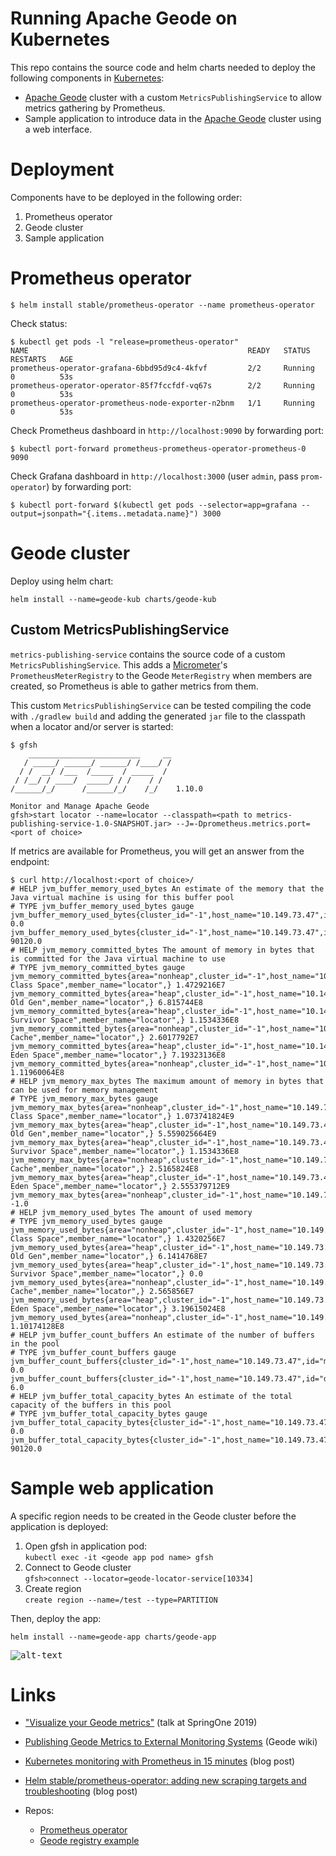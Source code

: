 # Running Apache Geode on Kubernetes

This repo contains the source code and helm charts needed to deploy the following components in [Kubernetes](http://kubernetes.io/):
- [Apache Geode](http://geode.apache.org) cluster with a custom `MetricsPublishingService` to allow metrics gathering by Prometheus.
- Sample application to introduce data in the [Apache Geode](http://geode.apache.org) cluster using a web interface.



# Deployment

Components have to be deployed in the following order:
1. Prometheus operator
1. Geode cluster
1. Sample application


# Prometheus operator

```
$ helm install stable/prometheus-operator --name prometheus-operator 
```

Check status:
```
$ kubectl get pods -l "release=prometheus-operator"
NAME                                                 READY   STATUS    RESTARTS   AGE
prometheus-operator-grafana-6bbd95d9c4-4kfvf         2/2     Running   0          53s
prometheus-operator-operator-85f7fccfdf-vq67s        2/2     Running   0          53s
prometheus-operator-prometheus-node-exporter-n2bnm   1/1     Running   0          53s
```

Check Prometheus dashboard in `http://localhost:9090` by forwarding port:
```
$ kubectl port-forward prometheus-prometheus-operator-prometheus-0 9090
```

Check Grafana dashboard in `http://localhost:3000` (user `admin`, pass `prom-operator`) by forwarding port:
```
$ kubectl port-forward $(kubectl get pods --selector=app=grafana --output=jsonpath="{.items..metadata.name}") 3000
```

# Geode cluster

Deploy using helm chart:

```
helm install --name=geode-kub charts/geode-kub
```

## Custom MetricsPublishingService

`metrics-publishing-service` contains the source code of a custom `MetricsPublishingService`. This adds a [Micrometer](https://micrometer.io/)'s `PrometheusMeterRegistry` to the Geode `MeterRegistry` when members are created, so Prometheus is able to gather metrics from them.

This custom `MetricsPublishingService` can be tested compiling the code with `./gradlew build` and adding the generated `jar` file to the classpath when a locator and/or server is started:

```
$ gfsh
    _________________________     __
   / _____/ ______/ ______/ /____/ /
  / /  __/ /___  /_____  / _____  / 
 / /__/ / ____/  _____/ / /    / /  
/______/_/      /______/_/    /_/    1.10.0

Monitor and Manage Apache Geode
gfsh>start locator --name=locator --classpath=<path to metrics-publishing-service-1.0-SNAPSHOT.jar> --J=-Dprometheus.metrics.port=<port of choice>
```

If metrics are available for Prometheus, you will get an answer from the endpoint:

```
$ curl http://localhost:<port of choice>/
# HELP jvm_buffer_memory_used_bytes An estimate of the memory that the Java virtual machine is using for this buffer pool
# TYPE jvm_buffer_memory_used_bytes gauge
jvm_buffer_memory_used_bytes{cluster_id="-1",host_name="10.149.73.47",id="mapped",member_name="locator",} 0.0
jvm_buffer_memory_used_bytes{cluster_id="-1",host_name="10.149.73.47",id="direct",member_name="locator",} 90120.0
# HELP jvm_memory_committed_bytes The amount of memory in bytes that is committed for the Java virtual machine to use
# TYPE jvm_memory_committed_bytes gauge
jvm_memory_committed_bytes{area="nonheap",cluster_id="-1",host_name="10.149.73.47",id="Compressed Class Space",member_name="locator",} 1.4729216E7
jvm_memory_committed_bytes{area="heap",cluster_id="-1",host_name="10.149.73.47",id="PS Old Gen",member_name="locator",} 6.815744E8
jvm_memory_committed_bytes{area="heap",cluster_id="-1",host_name="10.149.73.47",id="PS Survivor Space",member_name="locator",} 1.1534336E8
jvm_memory_committed_bytes{area="nonheap",cluster_id="-1",host_name="10.149.73.47",id="Code Cache",member_name="locator",} 2.6017792E7
jvm_memory_committed_bytes{area="heap",cluster_id="-1",host_name="10.149.73.47",id="PS Eden Space",member_name="locator",} 7.19323136E8
jvm_memory_committed_bytes{area="nonheap",cluster_id="-1",host_name="10.149.73.47",id="Metaspace",member_name="locator",} 1.11960064E8
# HELP jvm_memory_max_bytes The maximum amount of memory in bytes that can be used for memory management
# TYPE jvm_memory_max_bytes gauge
jvm_memory_max_bytes{area="nonheap",cluster_id="-1",host_name="10.149.73.47",id="Compressed Class Space",member_name="locator",} 1.073741824E9
jvm_memory_max_bytes{area="heap",cluster_id="-1",host_name="10.149.73.47",id="PS Old Gen",member_name="locator",} 5.559025664E9
jvm_memory_max_bytes{area="heap",cluster_id="-1",host_name="10.149.73.47",id="PS Survivor Space",member_name="locator",} 1.1534336E8
jvm_memory_max_bytes{area="nonheap",cluster_id="-1",host_name="10.149.73.47",id="Code Cache",member_name="locator",} 2.5165824E8
jvm_memory_max_bytes{area="heap",cluster_id="-1",host_name="10.149.73.47",id="PS Eden Space",member_name="locator",} 2.555379712E9
jvm_memory_max_bytes{area="nonheap",cluster_id="-1",host_name="10.149.73.47",id="Metaspace",member_name="locator",} -1.0
# HELP jvm_memory_used_bytes The amount of used memory
# TYPE jvm_memory_used_bytes gauge
jvm_memory_used_bytes{area="nonheap",cluster_id="-1",host_name="10.149.73.47",id="Compressed Class Space",member_name="locator",} 1.4320256E7
jvm_memory_used_bytes{area="heap",cluster_id="-1",host_name="10.149.73.47",id="PS Old Gen",member_name="locator",} 6.1414768E7
jvm_memory_used_bytes{area="heap",cluster_id="-1",host_name="10.149.73.47",id="PS Survivor Space",member_name="locator",} 0.0
jvm_memory_used_bytes{area="nonheap",cluster_id="-1",host_name="10.149.73.47",id="Code Cache",member_name="locator",} 2.565856E7
jvm_memory_used_bytes{area="heap",cluster_id="-1",host_name="10.149.73.47",id="PS Eden Space",member_name="locator",} 3.19615024E8
jvm_memory_used_bytes{area="nonheap",cluster_id="-1",host_name="10.149.73.47",id="Metaspace",member_name="locator",} 1.10174128E8
# HELP jvm_buffer_count_buffers An estimate of the number of buffers in the pool
# TYPE jvm_buffer_count_buffers gauge
jvm_buffer_count_buffers{cluster_id="-1",host_name="10.149.73.47",id="mapped",member_name="locator",} 0.0
jvm_buffer_count_buffers{cluster_id="-1",host_name="10.149.73.47",id="direct",member_name="locator",} 6.0
# HELP jvm_buffer_total_capacity_bytes An estimate of the total capacity of the buffers in this pool
# TYPE jvm_buffer_total_capacity_bytes gauge
jvm_buffer_total_capacity_bytes{cluster_id="-1",host_name="10.149.73.47",id="mapped",member_name="locator",} 0.0
jvm_buffer_total_capacity_bytes{cluster_id="-1",host_name="10.149.73.47",id="direct",member_name="locator",} 90120.0

```


# Sample web application

A specific region needs to be created in the Geode cluster before the application is deployed:

1. Open gfsh in application pod: <br/>`kubectl exec -it <geode app pod name> gfsh`
1. Connect to Geode cluster<br/>`gfsh>connect --locator=geode-locator-service[10334]`
1. Create region <br/>`create region --name=/test --type=PARTITION`

Then, deploy the app:
```
helm install --name=geode-app charts/geode-app
```
<kbd>![alt-text](https://github.com/azwickey-pivotal/geode-kubernetes/blob/master/screenshot.png)</kbd>

# Links

- ["Visualize your Geode metrics"](https://www.youtube.com/watch?v=stTWW5uBC5U&list=PLLLKxhUTSiRuoHYkB77NEu6Y3NJeLziU7&index=4&t=1s) (talk at SpringOne 2019)
- [Publishing Geode Metrics to External Monitoring Systems](https://cwiki.apache.org/confluence/display/GEODE/Publishing+Geode+Metrics+to+External+Monitoring+Systems) (Geode wiki)
- [Kubernetes monitoring with Prometheus in 15 minutes](https://itnext.io/kubernetes-monitoring-with-prometheus-in-15-minutes-8e54d1de2e13) (blog post)
- [Helm stable/prometheus-operator: adding new scraping targets and troubleshooting](https://blog.pilosus.org/posts/2019/06/01/prometheus-operator-no-active-targets/) (blog post)

- Repos:
  - [Prometheus operator](https://github.com/coreos/prometheus-operator)
  - [Geode registry example](https://github.com/moleske/geode-registry-example)
